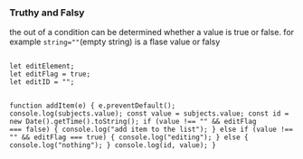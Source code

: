 <h3>Truthy and Falsy</h3>
<p> the out of a condition can be determined whether a value is true or false.
for example <code>string=""</code>(empty string) is a flase value or falsy</p>

<code>
let editElement;
let editFlag = true;
let editID = "";

function addItem(e) {
e.preventDefault();
console.log(subjects.value);
const value = subjects.value;
const id = new Date().getTime().toString();
if (value !== "" && editFlag === false) {
console.log("add item to the list");
} else if (value !== "" && editFlag === true) {
console.log("editing");
} else {
console.log("nothing");
}
console.log(id, value);
}
</code>
